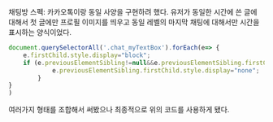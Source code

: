 채팅방 스펙:
카카오톡이랑 동일 사양을 구현하려 했다.
유저가 동일한 시간에 쓴 글에 대해서 첫 글에만 프로필 이미지를 띄우고 동일 레벨의 마지막 채팅에 대해서만 시간을 표시하는 양식이었다.

```js
document.querySelectorAll('.chat_myTextBox').forEach(e=> {  
    e.firstChild.style.display="block";  
    if (e.previousElementSibling!=null&&e.previousElementSibling.firstChild.textContent===e.firstChild.textContent){  
            e.previousElementSibling.firstChild.style.display="none";  
        }  
}  
)
```

여러가지 형태를 조합해서 써봤으나 최종적으로 위의 코드를 사용하게 됐다.